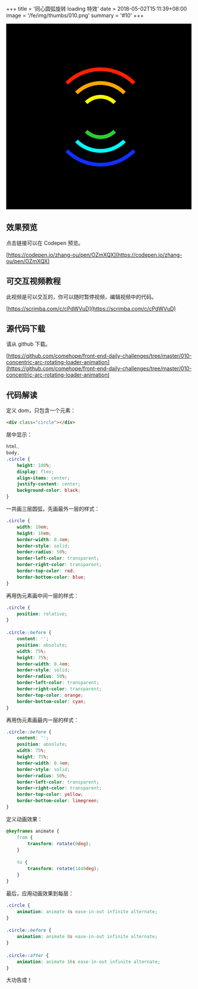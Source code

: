 +++
title = '同心圆弧旋转 loading 特效'
date = 2018-05-02T15:11:39+08:00
image = '/fe/img/thumbs/010.png'
summary = '#10'
+++

![](./work.png)

## 效果预览

点击链接可以在 Codepen 预览。

[https://codepen.io/zhang-ou/pen/OZmXQX](https://codepen.io/zhang-ou/pen/OZmXQX)

## 可交互视频教程

此视频是可以交互的，你可以随时暂停视频，编辑视频中的代码。

[https://scrimba.com/c/cPdWVuD](https://scrimba.com/c/cPdWVuD)

## 源代码下载

请从 github 下载。

[https://github.com/comehope/front-end-daily-challenges/tree/master/010-concentric-arc-rotating-loader-animation](https://github.com/comehope/front-end-daily-challenges/tree/master/010-concentric-arc-rotating-loader-animation)

## 代码解读

定义 dom，只包含一个元素：
```html
<div class="circle"></div>
```

居中显示：
```css
html,
body,
.circle {
	height: 100%;
	display: flex;
	align-items: center;
	justify-content: center;
	background-color: black;
}
```

一共画三层圆弧，先画最外一层的样式：
```css
.circle {
	width: 10em;
	height: 10em;
	border-width: 0.4em;
	border-style: solid;
	border-radius: 50%;
	border-left-color: transparent;
	border-right-color: transparent;
	border-top-color: red;
	border-bottom-color: blue;
}
```

再用伪元素画中间一层的样式：
```css
.circle {
	position: relative;
}

.circle::before {
	content: '';
	position: absolute;
	width: 75%;
	height: 75%;
	border-width: 0.4em;
	border-style: solid;
	border-radius: 50%;
	border-left-color: transparent;
	border-right-color: transparent;
	border-top-color: orange;
	border-bottom-color: cyan;
}
```

再用伪元素画最内一层的样式：
```css
.circle::before {
	content: '';
	position: absolute;
	width: 75%;
	height: 75%;
	border-width: 0.4em;
	border-style: solid;
	border-radius: 50%;
	border-left-color: transparent;
	border-right-color: transparent;
	border-top-color: yellow;
	border-bottom-color: limegreen;
}
```

定义动画效果：
```css
@keyframes animate {
	from {
		transform: rotate(0deg);
	}

	to {
		transform: rotate(1440deg);
	}
}
```

最后，应用动画效果到每层：
```css
.circle {
	animation: animate 4s ease-in-out infinite alternate;
}

.circle::before {
	animation: animate 8s ease-in-out infinite alternate;
}

.circle::after {
	animation: animate 16s ease-in-out infinite alternate;
}
```

大功告成！
